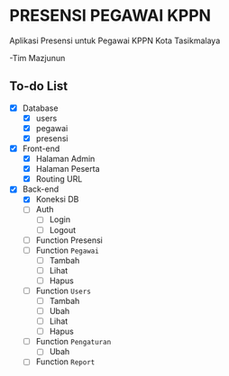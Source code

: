# PRESENSI PEGAWAI KPPN
Aplikasi Presensi untuk Pegawai KPPN Kota Tasikmalaya

-Tim Mazjunun

## To-do List
- [x] Database
  - [x] users
  - [x] pegawai
  - [x] presensi
- [x] Front-end
  - [x] Halaman Admin
  - [x] Halaman Peserta
  - [x] Routing URL
- [x] Back-end
  - [x] Koneksi DB
  - [ ] Auth
    - [ ] Login
    - [ ] Logout
  - [ ] Function Presensi
  - [ ] Function `Pegawai`
    - [ ] Tambah
    - [ ] Lihat
    - [ ] Hapus
  - [ ] Function `Users`
    - [ ] Tambah
    - [ ] Ubah
    - [ ] Lihat
    - [ ] Hapus
  - [ ] Function `Pengaturan`
    - [ ] Ubah
  - [ ] Function `Report`
